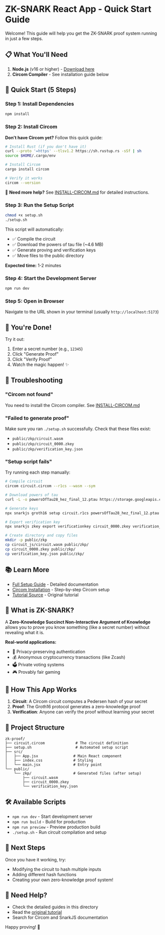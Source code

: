 # ZK-SNARK React App - Quick Start Guide

Welcome! This guide will help you get the ZK-SNARK proof system running in just a few steps.

## 📋 What You'll Need

1. **Node.js** (v16 or higher) - [Download here](https://nodejs.org/)
2. **Circom Compiler** - See installation guide below

## 🚀 Quick Start (5 Steps)

### Step 1: Install Dependencies

```bash
npm install
```

### Step 2: Install Circom

**Don't have Circom yet?** Follow this quick guide:

```bash
# Install Rust (if you don't have it)
curl --proto '=https' --tlsv1.2 https://sh.rustup.rs -sSf | sh
source $HOME/.cargo/env

# Install Circom
cargo install circom

# Verify it works
circom --version
```

📖 **Need more help?** See [INSTALL-CIRCOM.md](./INSTALL-CIRCOM.md) for detailed instructions.

### Step 3: Run the Setup Script

```bash
chmod +x setup.sh
./setup.sh
```

This script will automatically:

- ✅ Compile the circuit
- ✅ Download the powers of tau file (~4.6 MB)
- ✅ Generate proving and verification keys
- ✅ Move files to the public directory

**Expected time:** 1-2 minutes

### Step 4: Start the Development Server

```bash
npm run dev
```

### Step 5: Open in Browser

Navigate to the URL shown in your terminal (usually `http://localhost:5173`)

## 🎉 You're Done!

Try it out:

1. Enter a secret number (e.g., `12345`)
2. Click "Generate Proof"
3. Click "Verify Proof"
4. Watch the magic happen! ✨

## 🐛 Troubleshooting

### "Circom not found"

You need to install the Circom compiler. See [INSTALL-CIRCOM.md](./INSTALL-CIRCOM.md)

### "Failed to generate proof"

Make sure you ran `./setup.sh` successfully. Check that these files exist:

- `public/zkp/circuit.wasm`
- `public/zkp/circuit_0000.zkey`
- `public/zkp/verification_key.json`

### "Setup script fails"

Try running each step manually:

```bash
# Compile circuit
circom circuit.circom --r1cs --wasm --sym

# Download powers of tau
curl -L -o powersOfTau28_hez_final_12.ptau https://storage.googleapis.com/zkevm/ptau/powersOfTau28_hez_final_12.ptau

# Generate keys
npx snarkjs groth16 setup circuit.r1cs powersOfTau28_hez_final_12.ptau circuit_0000.zkey

# Export verification key
npx snarkjs zkey export verificationkey circuit_0000.zkey verification_key.json

# Create directory and copy files
mkdir -p public/zkp
cp circuit_js/circuit.wasm public/zkp/
cp circuit_0000.zkey public/zkp/
cp verification_key.json public/zkp/
```

## 📚 Learn More

- [Full Setup Guide](./README-SETUP.md) - Detailed documentation
- [Circom Installation](./INSTALL-CIRCOM.md) - Step-by-step Circom setup
- [Tutorial Source](https://dev.to/yagnadeepxo/the-beginners-guide-to-zk-snark-setting-up-your-first-proof-system-3le3) - Original tutorial

## 🤔 What is ZK-SNARK?

A **Zero-Knowledge Succinct Non-Interactive Argument of Knowledge** allows you to prove you know something (like a secret number) without revealing what it is.

**Real-world applications:**

- 🔐 Privacy-preserving authentication
- 💰 Anonymous cryptocurrency transactions (like Zcash)
- 🗳️ Private voting systems
- 🎮 Provably fair gaming

## 🎯 How This App Works

1. **Circuit**: A Circom circuit computes a Pedersen hash of your secret
2. **Proof**: The Groth16 protocol generates a zero-knowledge proof
3. **Verification**: Anyone can verify the proof without learning your secret

## 📁 Project Structure

```
zk-proof/
├── circuit.circom              # The circuit definition
├── setup.sh                    # Automated setup script
├── src/
│   ├── App.jsx                # Main React component
│   ├── index.css              # Styling
│   └── main.jsx               # Entry point
└── public/
    └── zkp/                   # Generated files (after setup)
        ├── circuit.wasm
        ├── circuit_0000.zkey
        └── verification_key.json
```

## 🛠️ Available Scripts

- `npm run dev` - Start development server
- `npm run build` - Build for production
- `npm run preview` - Preview production build
- `./setup.sh` - Run circuit compilation and setup

## 🌟 Next Steps

Once you have it working, try:

- Modifying the circuit to hash multiple inputs
- Adding different hash functions
- Creating your own zero-knowledge proof system!

## 💬 Need Help?

- Check the detailed guides in this directory
- Read the [original tutorial](https://dev.to/yagnadeepxo/the-beginners-guide-to-zk-snark-setting-up-your-first-proof-system-3le3)
- Search for Circom and SnarkJS documentation

Happy proving! 🎉

